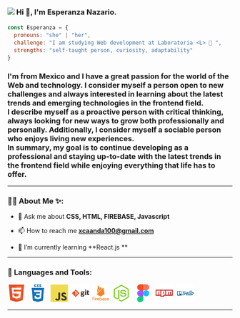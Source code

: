 ### <img src="https://media.giphy.com//cartoon-3d-astronaut-VOgpnDOAddaN0zr9UE/giphy.gif" width="50"> Hi 👋, I'm Esperanza Nazario. 

```javascript
const Esperanza = {
  pronouns: "she" | "her",
  challenge: "I am studying Web development at Laboratoria <L> 💛 ",
  strengths: "self-taught person, curiosity, adaptability"
}
```


<div id="header" aling="center">
      <h3 aling="center"> I'm from Mexico and I have a great passion for the world of the Web and technology. I consider myself a person open to new challenges and always interested in learning about the latest trends and emerging technologies in the frontend field.
<br>
        I describe myself as a proactive person with critical thinking, always looking for new ways to grow both professionally and personally. Additionally, I consider myself a sociable person who enjoys living new experiences.
<br>    
        In summary, my goal is to continue developing as a professional and staying up-to-date with the latest trends in the frontend field while enjoying everything that life has to offer.</h3>
</div>


 ---

### 👨‍💻 About Me ✨:
- 💬 Ask me about **CSS, HTML, FIREBASE, Javascript**

- 📫 How to reach me **xcaanda100@gmail.com**

- 🌱 I’m currently learning **React.js **

 ---

 <h3>🔨 Languages and Tools:</h3>
 <div>
   <img src="https://github.com/devicons/devicon/blob/master/icons/html5/html5-original.svg" title="HTML5" alt="HTML" width="40" height="40"/>&nbsp;
   <img src="https://github.com/devicons/devicon/blob/master/icons/css3/css3-plain-wordmark.svg"  title="CSS3" alt="CSS" width="40" height="40"/>&nbsp;
   <img src="https://github.com/devicons/devicon/blob/master/icons/javascript/javascript-original.svg" title="JavaScript" alt="JavaScript" width="40"  height="40"/>&nbsp;
   <img src="https://github.com/devicons/devicon/blob/master/icons/git/git-original-wordmark.svg" title="Git" **alt="Git" width="40" height="40"/>
   <img  src="https://github.com/devicons/devicon/blob/master/icons/firebase/firebase-plain-wordmark.svg" title="firebasi" **alt="firebase" width="40" height="40"/>&nbsp;
   <img  src="https://github.com/devicons/devicon/blob/master/icons/nodejs/nodejs-original.svg" title="nodejs" **alt="nodejs" width="40" height="40"/>&nbsp;
   <img  src="https://github.com/devicons/devicon/blob/master/icons/figma/figma-original.svg" title="figma" **alt="figma" width="40" height="40"/>&nbsp;
   <img  src="https://github.com/devicons/devicon/blob/master/icons/npm/npm-original-wordmark.svg" title="npm" **alt="npm" width="40" height="40"/>&nbsp;
   <img  src="https://github.com/devicons/devicon/blob/master/icons/trello/trello-plain-wordmark.svg" title="trello" **alt="trello" width="40" height="40"/>&nbsp;
         
 ---
 
 

